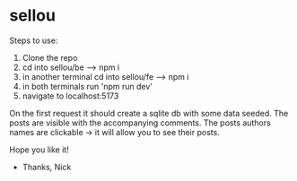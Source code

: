 # sellou
Steps to use: 
1. Clone the repo
2. cd into sellou/be --> npm i
3. in another terminal cd into sellou/fe --> npm i
4. in both terminals run 'npm run dev'
5. navigate to localhost:5173

On the first request it should create a sqlite db with some data seeded. 
The posts are visible with the accompanying comments. The posts authors
names are clickable -> it will allow you to see their posts. 

Hope you like it!

- Thanks,
  Nick
